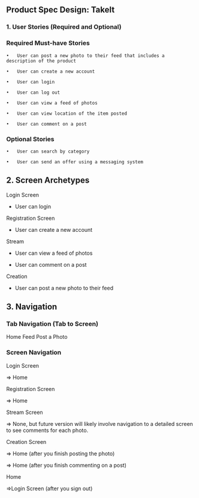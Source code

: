 ## Product Spec Design: TakeIt
### 1. User Stories (Required and Optional)

### Required Must-have Stories

    •	User can post a new photo to their feed that includes a description of the product

    •	User can create a new account

    •	User can login 

    •	User can log out

    •	User can view a feed of photos

    •	User can view location of the item posted

    •	User can comment on a post


### Optional Stories
    •	User can search by category 

    •	User can send an offer using a messaging system



## 2. Screen Archetypes

Login Screen

* User can login
 
Registration Screen

* User can create a new account

Stream

* User can view a feed of photos

* User can comment on a post

Creation

* User can post a new photo to their feed


## 3. Navigation
### Tab Navigation (Tab to Screen)

Home Feed
Post a Photo

### Screen Navigation

Login Screen

=> Home

Registration Screen

=> Home

Stream Screen

=> None, but future version will likely involve navigation to a detailed screen to see comments for each photo.

Creation Screen

=> Home (after you finish posting the photo)

=> Home (after you finish commenting on a post)

Home

=>Login Screen (after you sign out)


